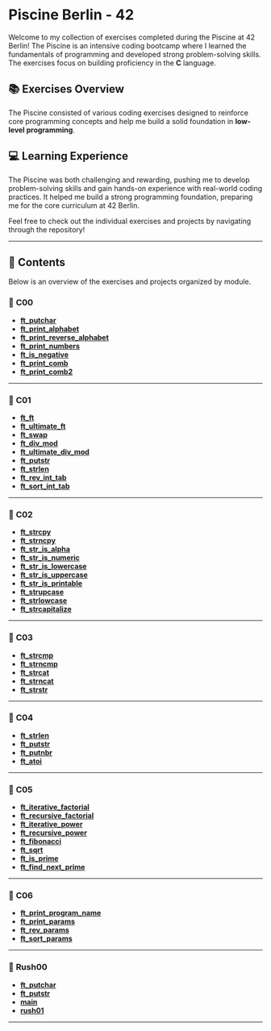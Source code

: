 # Piscine Berlin - 42

Welcome to my collection of exercises completed during the Piscine at 42 Berlin! The Piscine is an intensive coding bootcamp where I learned the fundamentals of programming and developed strong problem-solving skills. The exercises focus on building proficiency in the **C** language.

## 📚 Exercises Overview

The Piscine consisted of various coding exercises designed to reinforce core programming concepts and help me build a solid foundation in **low-level programming**.

## 💻 Learning Experience

The Piscine was both challenging and rewarding, pushing me to develop problem-solving skills and gain hands-on experience with real-world coding practices. It helped me build a strong programming foundation, preparing me for the core curriculum at 42 Berlin.

Feel free to check out the individual exercises and projects by navigating through the repository!

---

## 📝 Contents

Below is an overview of the exercises and projects organized by module. 

### 🌟 **C00**
- **[ft_putchar](c00/ex00/ft_putchar.c)**  
- **[ft_print_alphabet](c00/ex01/ft_print_alphabet.c)**  
- **[ft_print_reverse_alphabet](c00/ex02/ft_print_reverse_alphabet.c)**  
- **[ft_print_numbers](c00/ex03/ft_print_numbers.c)**  
- **[ft_is_negative](c00/ex04/ft_is_negative.c)**  
- **[ft_print_comb](c00/ex05/ft_print_comb.c)**  
- **[ft_print_comb2](c00/ex06/ft_print_comb2.c)**  

---

### 🌟 **C01**
- **[ft_ft](c01/ex00/ft_ft.c)**  
- **[ft_ultimate_ft](c01/ex01/ft_ultimate_ft.c)**  
- **[ft_swap](c01/ex02/ft_swap.c)**  
- **[ft_div_mod](c01/ex03/ft_div_mod.c)**  
- **[ft_ultimate_div_mod](c01/ex04/ft_ultimate_div_mod.c)**  
- **[ft_putstr](c01/ex05/ft_putstr.c)**  
- **[ft_strlen](c01/ex06/ft_strlen.c)**  
- **[ft_rev_int_tab](c01/ex07/ft_rev_int_tab.c)**  
- **[ft_sort_int_tab](c01/ex08/ft_sort_int_tab.c)**  

---

### 🌟 **C02**
- **[ft_strcpy](c02/ex00/ft_strcpy.c)**  
- **[ft_strncpy](c02/ex01/ft_strncpy.c)**  
- **[ft_str_is_alpha](c02/ex02/ft_str_is_alpha.c)**  
- **[ft_str_is_numeric](c02/ex03/ft_str_is_numeric.c)**  
- **[ft_str_is_lowercase](c02/ex04/ft_str_is_lowercase.c)**  
- **[ft_str_is_uppercase](c02/ex05/ft_str_is_uppercase.c)**  
- **[ft_str_is_printable](c02/ex06/ft_str_is_printable.c)**  
- **[ft_strupcase](c02/ex07/ft_strupcase.c)**  
- **[ft_strlowcase](c02/ex08/ft_strlowcase.c)**  
- **[ft_strcapitalize](c02/ex09/ft_strcapitalize.c)**  

---

### 🌟 **C03**
- **[ft_strcmp](c03/ex00/ft_strcmp.c)**  
- **[ft_strncmp](c03/ex01/ft_strncmp.c)**  
- **[ft_strcat](c03/ex02/ft_strcat.c)**  
- **[ft_strncat](c03/ex03/ft_strncat.c)**  
- **[ft_strstr](c03/ex04/ft_strstr.c)**  

---

### 🌟 **C04**
- **[ft_strlen](C04/ex00/ft_strlen.c)**  
- **[ft_putstr](C04/ex01/ft_putstr.c)**  
- **[ft_putnbr](C04/ex02/ft_putnbr.c)**  
- **[ft_atoi](C04/ex03/ft_atoi.c)**  

---

### 🌟 **C05**
- **[ft_iterative_factorial](C05/ex00/ft_iterative_factorial.c)**  
- **[ft_recursive_factorial](C05/ex01/ft_recursive_factorial.c)**  
- **[ft_iterative_power](C05/ex02/ft_iterative_power.c)**  
- **[ft_recursive_power](C05/ex03/ft_recursive_power.c)**  
- **[ft_fibonacci](C05/ex04/ft_fibonacci.c)**  
- **[ft_sqrt](C05/ex05/ft_sqrt.c)**  
- **[ft_is_prime](C05/ex06/ft_is_prime.c)**  
- **[ft_find_next_prime](C05/ex07/ft_find_next_prime.c)**  

---

### 🌟 **C06**
- **[ft_print_program_name](C06/ex00/ft_print_program_name.c)**  
- **[ft_print_params](C06/ex01/ft_print_params.c)**  
- **[ft_rev_params](C06/ex02/ft_rev_params.c)**  
- **[ft_sort_params](C06/ex03/ft_sort_params.c)**  

---

### 🚀 **Rush00**
- **[ft_putchar](Rush00/ft_putchar.c)**  
- **[ft_putstr](Rush00/ft_putstr.c)**  
- **[main](Rush00/main.c)**  
- **[rush01](Rush00/rush01.c)**  

---
